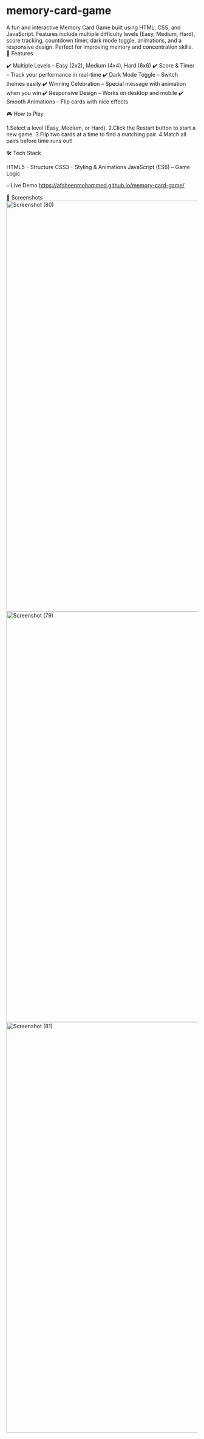# memory-card-game
A fun and interactive Memory Card Game built using HTML, CSS, and JavaScript. Features include multiple difficulty levels (Easy, Medium, Hard), score tracking, countdown timer, dark mode toggle, animations, and a responsive design. Perfect for improving memory and concentration skills.
🚀 Features

✔️ Multiple Levels – Easy (2x2), Medium (4x4), Hard (6x6)
✔️ Score & Timer – Track your performance in real-time
✔️ Dark Mode Toggle – Switch themes easily
✔️ Winning Celebration – Special message with animation when you win
✔️ Responsive Design – Works on desktop and mobile
✔️ Smooth Animations – Flip cards with nice effects

🎮 How to Play

1.Select a level (Easy, Medium, or Hard).
2.Click the Restart button to start a new game.
3.Flip two cards at a time to find a matching pair.
4.Match all pairs before time runs out!

🛠️ Tech Stack

HTML5 – Structure
CSS3 – Styling & Animations
JavaScript (ES6) – Game Logic

✅Live Demo
https://afsheenmohammed.github.io/memory-card-game/

📸 Screenshots
<img width="1920" height="1080" alt="Screenshot (80)" src="https://github.com/user-attachments/assets/92f20b4e-4401-4bb9-a10e-52ae29ca4c5b" />
<img width="1920" height="1080" alt="Screenshot (79)" src="https://github.com/user-attachments/assets/33fea75f-aef1-411a-9a91-ef2af46ba3b6" />
<img width="1920" height="1080" alt="Screenshot (81)" src="https://github.com/user-attachments/assets/d2a3043b-930c-4fef-b399-41de8cbd9afd" />



